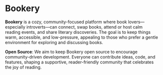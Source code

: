 # Bookery

**Bookery** is a cozy, community-focused platform where book lovers—especially introverts—can connect, swap books, attend or host calm reading events, and share literary discoveries. The goal is to keep things warm, accessible, and low-pressure, appealing to those who prefer a gentle environment for exploring and discussing books.

**Open Source**:
We aim to keep Bookery open source to encourage community-driven development. Everyone can contribute ideas, code, and features, shaping a supportive, reader-friendly community that celebrates the joy of reading.
